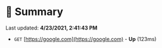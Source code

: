 # 📖 Summary
Last updated: **4/23/2021, 2:41:43 PM**

- `GET` [https://google.com](https://google.com) - **Up** (123ms)
